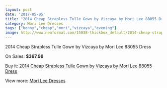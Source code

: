 ```yaml
---
layout: post
date: '2017-05-05'
title: "2014 Cheap Strapless Tulle Gown by Vizcaya by Mori Lee 88055 Dress"
category: Mori Lee Dresses
tags: ["bonny","cheap","mori","vizcaya","evening"]
image: http://www.neoformal.com/15038-thickbox_default/2014-cheap-strapless-tulle-gown-by-vizcaya-by-mori-lee-88055-dress.jpg
---
```

2014 Cheap Strapless Tulle Gown by Vizcaya by Mori Lee 88055 Dress

On Sales: **$367.99**
<a href="https://www.neoformal.com/en/mori-lee-dresses-2014/5119-2014-cheap-strapless-tulle-gown-by-vizcaya-by-mori-lee-88055-dress.html"><amp-img layout="responsive" width="600" height="600" src="//www.neoformal.com/15038-thickbox_default/2014-cheap-strapless-tulle-gown-by-vizcaya-by-mori-lee-88055-dress.jpg" alt="2014 Cheap Strapless Tulle Gown by Vizcaya by Mori Lee 88055 Dress 0" /></a>
<a href="https://www.neoformal.com/en/mori-lee-dresses-2014/5119-2014-cheap-strapless-tulle-gown-by-vizcaya-by-mori-lee-88055-dress.html"><amp-img layout="responsive" width="600" height="600" src="//www.neoformal.com/15040-thickbox_default/2014-cheap-strapless-tulle-gown-by-vizcaya-by-mori-lee-88055-dress.jpg" alt="2014 Cheap Strapless Tulle Gown by Vizcaya by Mori Lee 88055 Dress 1" /></a>
<a href="https://www.neoformal.com/en/mori-lee-dresses-2014/5119-2014-cheap-strapless-tulle-gown-by-vizcaya-by-mori-lee-88055-dress.html"><amp-img layout="responsive" width="600" height="600" src="//www.neoformal.com/15039-thickbox_default/2014-cheap-strapless-tulle-gown-by-vizcaya-by-mori-lee-88055-dress.jpg" alt="2014 Cheap Strapless Tulle Gown by Vizcaya by Mori Lee 88055 Dress 2" /></a>

Buy it: [2014 Cheap Strapless Tulle Gown by Vizcaya by Mori Lee 88055 Dress](https://www.neoformal.com/en/mori-lee-dresses-2014/5119-2014-cheap-strapless-tulle-gown-by-vizcaya-by-mori-lee-88055-dress.html "2014 Cheap Strapless Tulle Gown by Vizcaya by Mori Lee 88055 Dress")

View more: [Mori Lee Dresses](https://www.neoformal.com/en/62-mori-lee-dresses-2014 "Mori Lee Dresses")